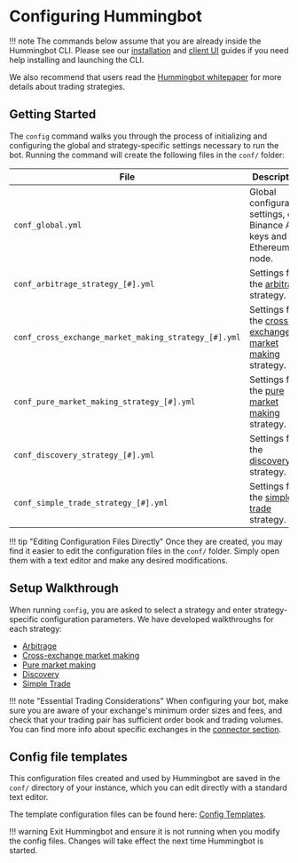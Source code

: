 # Configuring Hummingbot

!!! note
    The commands below assume that you are already inside the Hummingbot CLI. Please see our  [installation](/installation) and [client UI](/operation/client) guides if you need help installing and launching the CLI.

We also recommend that users read the [Hummingbot whitepaper](https://www.hummingbot.io/whitepaper.pdf) for more details about trading strategies.

## Getting Started

The `config` command walks you through the process of initializing and configuring the global and strategy-specific settings necessary to run the bot. Running the command will create the following files in the `conf/` folder:

File | Description
---|---
`conf_global.yml` | Global configuration settings, e.g. Binance API keys and Ethereum node.
`conf_arbitrage_strategy_[#].yml` | Settings for the [arbitrage](/strategies/arbitrage/) strategy.
`conf_cross_exchange_market_making_strategy_[#].yml` | Settings for the [cross-exchange market making](/strategies/cross-exchange-market-making/) strategy.
`conf_pure_market_making_strategy_[#].yml` | Settings for the [pure market making](/strategies/pure-market-making/) strategy.
`conf_discovery_strategy_[#].yml` | Settings for the [discovery](/strategies/discovery/) strategy.
`conf_simple_trade_strategy_[#].yml` | Settings for the [simple trade](/strategies/simple-trade/) strategy.

!!! tip "Editing Configuration Files Directly"
    Once they are created, you may find it easier to edit the configuration files in the `conf/` folder. Simply open them with a text editor and make any desired modifications.

## Setup Walkthrough

When running `config`, you are asked to select a strategy and enter strategy-specific configuration parameters. We have developed walkthroughs for each strategy:

* [Arbitrage](/strategies/arbitrage#configuration-walkthrough)
* [Cross-exchange market making](/strategies/cross-exchange-market-making#configuration-walkthrough)
* [Pure market making](/strategies/pure-market-making#configuration-walkthrough)
* [Discovery](/strategies/discovery#configuration-walkthrough)
* [Simple Trade](/strategies/simple-trade#configuration-walkthrough)

!!! note "Essential Trading Considerations"
    When configuring your bot, make sure you are aware of your exchange's minimum order sizes and fees, and check that your trading pair has sufficient order book and trading volumes. You can find more info about specific exchanges in the [connector section](/connectors).

## Config file templates

This configuration files created and used by Hummingbot are saved in the `conf/` directory of your instance, which you can edit directly with a standard text editor.

The template configuration files can be found here: [Config Templates](https://github.com/CoinAlpha/hummingbot/tree/master/hummingbot/templates).

!!! warning
    Exit Hummingbot and ensure it is not running when you modify the config files. Changes will take effect the next time Hummingbot is started.
